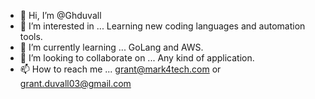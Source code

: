 - 👋 Hi, I’m @Ghduvall
- 👀 I’m interested in ... Learning new coding languages and automation tools.
- 🌱 I’m currently learning ... GoLang and AWS.
- 🤔 I’m looking to collaborate on ... Any kind of application.
- 📫 How to reach me ... grant@mark4tech.com or grant.duvall03@gmail.com

<!---
Ghduvall/Ghduvall is a ✨ special ✨ repository because its `README.md` (this file) appears on your GitHub profile.
You can click the Preview link to take a look at your changes.
--->

